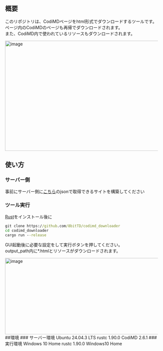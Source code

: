 ## 概要
このリポジトリは、CodiMDページをhtml形式でダウンロードするツールです。<br>
ページ内のCodiMDのページも再帰でダウンロードされます。<br>
また、CodiMD内で使われているリソースもダウンロードされます。

<img width="669" height="362" alt="image" src="https://github.com/user-attachments/assets/5ea08764-31b9-4bd9-8b10-6a2f9321b071" />

## 使い方
### サーバー側
事前にサーバー側に[こちら](https://github.com/8bitTD/codimd_display)のjsonで取得できるサイトを構築してください
### ツール実行
[Rust](https://rust-lang.org/ja/)をインストール後に
```cmd
git clone https://github.com/8bitTD/codimd_downloader
cd codimd_downloader
cargo run --release
```
GUI起動後に必要な設定をして実行ボタンを押してください。<br>
output_path内に*.htmlとリソースがダウンロードされます。<br>

<img width="562" height="251" alt="image" src="https://github.com/user-attachments/assets/7cb1fcc5-5317-4f27-8724-c2de098cbc15" />
##環境
### サーバー環境
Ubuntu 24.04.3 LTS
rustc 1.90.0
CodiMD 2.6.1
### 実行環境
Windows 10 Home
rustc 1.90.0
Windows10 Home
